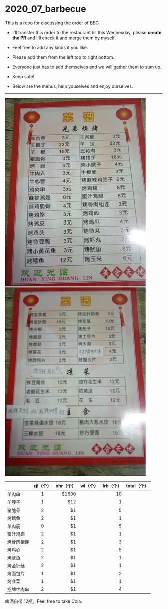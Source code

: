 # 2020_07_barbecue
This is a repo for discussing the order of BBC


- I'll transfer this order to the restaurant till this Wednesday, please **create the PR** and I'll check it and merge them by myself.


- Feel free to add any kinds if you like. 
- Please add them from the left top to right bottom.
- Everyone just has to add themselves and we will gather them to sum up.
- Keep safe!
- Below are the menus, help youselves and enjoy ourselves. 
*****


![menu1](https://github.com/luruibo1995/2020_07_barbecue/raw/master/pic/3edea4a06e48060194123fcfc5489a67148001.jpg "meat")
![menu2](https://github.com/luruibo1995/2020_07_barbecue/raw/master/pic/03baacbe498d7b76a070be43c0877c7c109958.jpg "vegetables")



|         | zjl（个）         |   xhr（个）|  wl（个）| lrb（个）|total（个）
| ------------- |:-------------:| -----:| ----:|---:|-----:|
| 羊肉串      | 1 | $1600 || 10||
| 羊腰子      | 1      |   $12 || 1||
| 猪脆骨 | 2 |    $1 || 5||
| 烤鳕鱼 | 2  |    $1 || 1||
| 羊肉筋 | 0|    $1 || 5||
| 蜜汁鸡翅 | 2|    $1 ||1||
| 烤骨肉相连 | 2|    $1 ||3||
| 烤鸡心 | 2  |    $1 ||5||
| 烤鱿鱼 | 2 |    $1 ||1||
| 烤金针菇 | 2|    $1 ||1||
| 烤面包片 | 1 |    $1 ||2||
| 烤韭菜 | 1|    $1 ||1||
| 招牌牛肉串 |2|    $1 ||4||

啤酒自带 12瓶。Feel free to take Cola.



